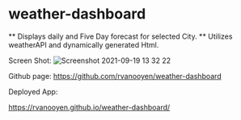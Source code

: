 # weather-dashboard

** Displays daily and Five Day forecast for selected City.
** Utilizes weatherAPI and dynamically generated Html.

Screen Shot:
![Screenshot 2021-09-19 13 32 22](https://user-images.githubusercontent.com/86528244/133938793-488343b5-7253-4579-aee0-dac598a0cfbb.png)

Github page:
https://github.com/rvanooyen/weather-dashboard

Deployed App:

https://rvanooyen.github.io/weather-dashboard/
